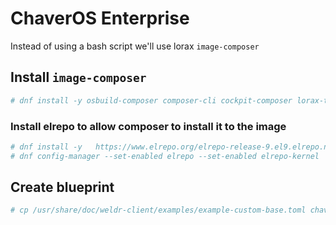 # ChaverOS Enterprise

Instead of using a bash script we'll use lorax `image-composer`

## Install `image-composer`
```bash
# dnf install -y osbuild-composer composer-cli cockpit-composer lorax-templates-generic.x86_64


```
### Install elrepo to allow composer to install it to the image
```bash
# dnf install -y   https://www.elrepo.org/elrepo-release-9.el9.elrepo.noarch.rpm
# dnf config-manager --set-enabled elrepo --set-enabled elrepo-kernel
```

## Create blueprint

```bash
# cp /usr/share/doc/weldr-client/examples/example-custom-base.toml chaveros-live-install.toml
```
